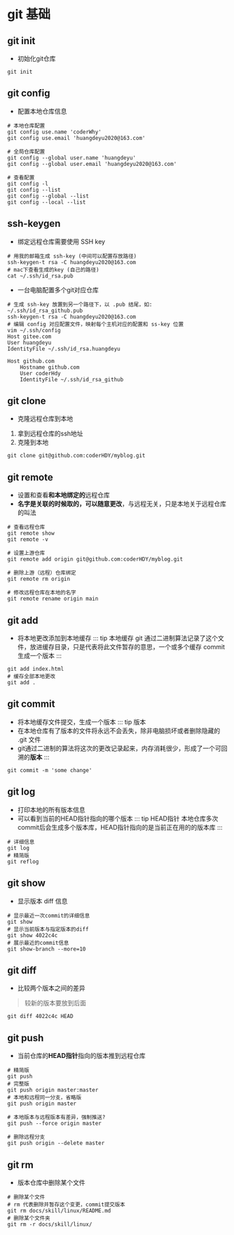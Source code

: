 # git 基础

## git init

* 初始化git仓库
```shell
git init
```
## git config
* 配置本地仓库信息
```shell
# 本地仓库配置
git config use.name 'coderWhy'
git config use.email 'huangdeyu2020@163.com'

# 全局仓库配置
git config --global user.name 'huangdeyu'
git config --global user.email 'huangdeyu2020@163.com'

# 查看配置
git config -l
git config --list
git config --global --list
git config --local --list
```

## ssh-keygen
* 绑定远程仓库需要使用 SSH key
```shell
# 用我的邮箱生成 ssh-key (中间可以配置存放路径)
ssh-keygen-t rsa -C huangdeyu2020@163.com
# mac下查看生成的key (自己的路径)
cat ~/.ssh/id_rsa.pub
```

* 一台电脑配置多个git对应仓库
```shell
# 生成 ssh-key 放置到另一个路径下，以 .pub 结尾，如: ~/.ssh/id_rsa_github.pub
ssh-keygen-t rsa -C huangdeyu2020@163.com
# 编辑 config 对应配置文件，映射每个主机对应的配置和 ss-key 位置
vim ~/.ssh/config
Host gitee.com
User huangdeyu
IdentityFile ~/.ssh/id_rsa.huangdeyu

Host github.com
    Hostname github.com
    User coderHdy
    IdentityFile ~/.ssh/id_rsa_github
```
## git clone
* 克隆远程仓库到本地
1. 拿到远程仓库的ssh地址
2. 克隆到本地
```shell
git clone git@github.com:coderHDY/myblog.git
```

## git remote
* 设置和查看**和本地绑定的**远程仓库
* **名字是关联的时候取的，可以随意更改**，与远程无关，只是本地关于远程仓库的叫法
```shell
# 查看远程仓库
git remote show
git remote -v

# 设置上游仓库
git remote add origin git@github.com:coderHDY/myblog.git

# 删除上游（远程）仓库绑定
git remote rm origin

# 修改远程仓库在本地的名字
git remote rename origin main
```

## git add
* 将本地更改添加到本地缓存
::: tip 本地缓存
git 通过二进制算法记录了这个文件，放进缓存目录，只是代表将此文件暂存的意思，一个或多个缓存 commit 生成一个版本
:::
```shell
git add index.html
# 缓存全部本地更改
git add .
```

## git commit
* 将本地缓存文件提交，生成一个版本
::: tip 版本
* 在本地仓库有了版本的文件将永远不会丢失，除非电脑损坏或者删除隐藏的 .git 文件
* git通过二进制的算法将这次的更改记录起来，内存消耗很少，形成了一个可回溯的**版本**
:::
```shell
git commit -m 'some change'
```

## git log
* 打印本地的所有版本信息
* 可以看到当前的HEAD指针指向的哪个版本
::: tip HEAD指针
本地仓库多次commit后会生成多个版本库，HEAD指针指向的是当前正在用的的版本库
:::
```shell
# 详细信息
git log
# 精简版
git reflog
```

## git show
* 显示版本 diff 信息
```shell
# 显示最近一次commit的详细信息
git show
# 显示当前版本与指定版本的diff
git show 4022c4c
# 展示最近的commit信息
git show-branch --more=10
```

## git diff
* 比较两个版本之间的差异
> 较新的版本要放到后面
```shell
git diff 4022c4c HEAD
```

## git push
* 当前仓库的**HEAD指针**指向的版本推到远程仓库
```shell
# 精简版
git push
# 完整版
git push origin master:master
# 本地和远程同一分支，省略版
git push origin master

# 本地版本与远程版本有差异，强制推送?
git push --force origin master

# 删除远程分支
git push origin --delete master
```

## git rm
* 版本仓库中删除某个文件
```shell
# 删除某个文件
# rm 代表删除并暂存这个变更，commit提交版本
git rm docs/skill/linux/README.md
# 删除某个文件夹
git rm -r docs/skill/linux/
```